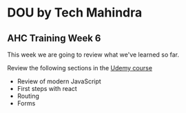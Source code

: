 # DOU by Tech Mahindra

## AHC Training Week 6

This week we are going to review what we've learned so far.

Review the following sections in the [Udemy course](https://www.udemy.com/course/react-the-complete-guide-incl-redux/)

- Review of modern JavaScript
- First steps with react
- Routing
- Forms